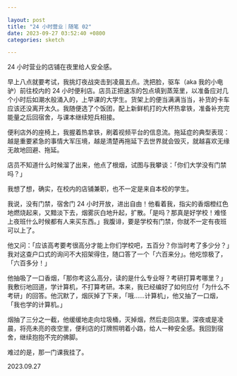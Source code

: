 ```yaml
---

layout: post
title: "24 小时营业｜随笔 02"
date: 2023-09-27 03:52:40 +0800
categories: sketch

---
```


24 小时营业的店铺在夜里给人安全感。

早上八点就要考试，我挑灯夜战突击到凌晨五点。洗把脸，驱车（aka 我的小电驴）前往校内的 24 小时便利店。店员正把速冻的包点填到蒸笼里，以准备应对几个小时后如潮水般涌入的，上早课的大学生。货架上的便当满满当当，补货的卡车应该还没离开太久。我随便选了个饭团，配上新鲜机打的大杯热拿铁，准备补充完能量之后回宿舍，与课本继续短兵相接。

便利店外的座椅上，我握着热拿铁，刷着视频平台的信息流。拖延症的典型表现：越是重要紧急的事情大军压境，越是清楚再拖延下去世界就会毁灭，就越喜欢无缘无故地回避、拖延。

店员不知道什么时候溜了出来，他点了根烟，试图与我攀谈：「你们大学没有门禁吗？」

我想了想，确实，在校内的店铺兼职，也不一定是来自本校的学生。

我说，没有门禁，宿舍门 24 小时开放，进出自由！他看着我，指尖的香烟橙红色地燃烧起来，又黯淡下去，烟雾灰白地升起，扩散。「是吗？那真是好学校！难怪上夜班什么时候都有人来买东西。」我腹诽，要是学校有门禁，你就不一定有夜班可以上了。

他又问：「应该高考要考很高分才能上你们学校吧，五百分？你当时考了多少分？」我对这查户口式的询问不大招架得住，随口答了一个「六百来分」。他吃惊极了，「六百多分！」

他抽吸了一口香烟，「那你考这么高分，读的是什么专业呀？考研打算考哪里？」我敷衍地回道，学计算机，不打算考研。本来，我已经编好了如何应付「为什么不考研」的回答。他沉默了，烟灰掉了下来，「哦……计算机」，他又抽了一口烟，「我也学的计算机。」

烟抽了三分之一截，他缓缓地走向垃圾桶，灭掉烟，然后走回店里。深夜或是凌晨，将亮未亮的夜空里，便利店的灯牌照明着小路，给人一种安全感。我回到宿舍，继续抱抱不完的佛脚。

难过的是，那一门课我挂了。

2023.09.27
